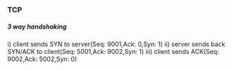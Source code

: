 ### TCP
##### 3 way handshaking
i) client sends SYN to server(Seq: 9001,Ack: 0,Syn: 1)
ii) server sends back SYN/ACK to client(Seq: 5001,Ack: 9002,Syn: 1)
iii) client sends ACK(Seq: 9002,Ack: 5002,Syn: 0)